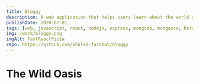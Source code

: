 ```yaml
---
title: Bloggy
description: A web application that helps users learn about the world around them.
publishDate: 2020-07-01
tags: [web, javascript, react, nodejs, express, mongodb, mongoose, heroku]
img: /work/bloggy.png
imgAlt: FastReactPizza
repo: https://github.com/khaled-farahat/bloggy
---
```

# The Wild Oasis
